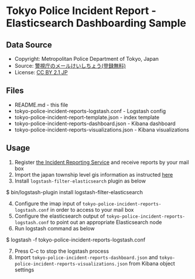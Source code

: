# Tokyo Police Incident Report - Elasticsearch Dashboarding Sample

## Data Source

- Copyright: Metropolitan Police Department of Tokyo, Japan
- Source: [警視庁のメールけいしちょう(登録無料)](http://www.keishicho.metro.tokyo.jp/about_mpd/joho/mail_info.html)
- License: [CC BY 2.1 JP](https://creativecommons.org/licenses/by/2.1/jp/)

## Files

- README.md - this file
- tokyo-police-incident-reports-logstash.conf - Logstash config
- tokyo-police-incident-report-template.json - index template
- tokyo-police-incident-reports-dashboard.json - Kibana dashboard
- tokyo-police-incident-reports-visualizations.json - Kibana visualizations

## Usage

1. Register [the Incident Reporting Service](http://www.keishicho.metro.tokyo.jp/about_mpd/joho/mail_info.html) and receive reports by your mail box
2. Import the japan township level gis information as instructed [here](http://github.com/kosho/japan-township-level-giis)
3. Install `logstash-filter-elasticsearch` plugin as below

  $ bin/logstash-plugin install logstash-filter-elasticsearch

4. Configure the imap input of `tokyo-police-incident-reports-logstash.conf` in order to access to your mail box
5. Configure the elasticsearch output of `tokyo-police-incident-reports-logstash.conf` to point out an appropriate Elasticsearch node
6. Run logstash command as below

  $ logstash -f tokyo-police-incident-reports-logstash.conf

7. Press C-c to stop the logstash process
8. Import `tokyo-police-incident-reports-dashboard.json` and `tokyo-police-incident-reports-visualizations.json` from Kibana object settings

